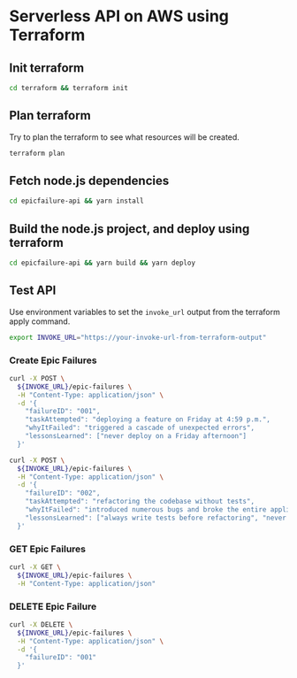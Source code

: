 # Serverless API on AWS using Terraform

## Init terraform
  
  ```bash
  cd terraform && terraform init
  ```

## Plan terraform

  Try to plan the terraform to see what resources will be created.

  ```bash
  terraform plan
  ```

## Fetch node.js dependencies

  ```bash
  cd epicfailure-api && yarn install
  ```

## Build the node.js project, and deploy using terraform

  ```bash
  cd epicfailure-api && yarn build && yarn deploy
  ```

## Test API

Use environment variables to set the `invoke_url` output from the terraform apply command.

```bash
export INVOKE_URL="https://your-invoke-url-from-terraform-output"
```

### Create Epic Failures

```bash
curl -X POST \
  ${INVOKE_URL}/epic-failures \
  -H "Content-Type: application/json" \
  -d '{
    "failureID": "001",
    "taskAttempted": "deploying a feature on Friday at 4:59 p.m.",
    "whyItFailed": "triggered a cascade of unexpected errors",
    "lessonsLearned": ["never deploy on a Friday afternoon"]
  }'
```

```bash
curl -X POST \
  ${INVOKE_URL}/epic-failures \
  -H "Content-Type: application/json" \
  -d '{
    "failureID": "002",
    "taskAttempted": "refactoring the codebase without tests",
    "whyItFailed": "introduced numerous bugs and broke the entire application",
    "lessonsLearned": ["always write tests before refactoring", "never assume the code will work without testing"]
  }'
```

### GET Epic Failures

```bash
curl -X GET \
  ${INVOKE_URL}/epic-failures \
  -H "Content-Type: application/json"
```

### DELETE Epic Failure

```bash
curl -X DELETE \
  ${INVOKE_URL}/epic-failures \
  -H "Content-Type: application/json" \
  -d '{
    "failureID": "001"
  }'
```
